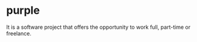# purple
It is a software project that offers the opportunity to work full, part-time or freelance.
